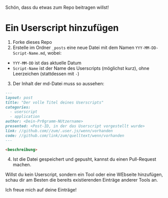 Schön, dass du etwas zum Repo beitragen willst!

# Ein Userscript hinzufügen
1. Forke dieses Repo
2. Erstelle im Ordner `_posts` eine neue Datei mit dem Namen `YYY-MM-DD-Script-Name.md`, wobei:
  - `YYY-MM-DD` ist das aktuelle Datum
  - `Script-Name` ist der Name des Userscripts (möglichst kurz), ohne Leerzeichen (stattdessen mit `-`)
3. Der Inhalt der md-Datei muss so aussehen:
```Markdown
---
layout: post
title: "Der volle Titel deines Userscripts"
categories:
  - userscript
  - application
author: <Dein-Pr0gramm-NUtzername>
presented: <Post-ID, in der das Userscript vorgestellt wurde> 
link: //github.com//zum/.user.js/wenn/vorhanden
code: //github.com/link/zum/quelltext/wenn/vorhanden
---

<beschreibung>
```
4. Ist die Datei gespeichert und gepusht, kannst du einen Pull-Request machen.

Willst du kein Userscript, sondern ein Tool oder eine WEbseite hinzufügen, schau dir am Besten die bereits existierenden Einträge anderer Tools an.

Ich freue mich auf deine Einträge!
